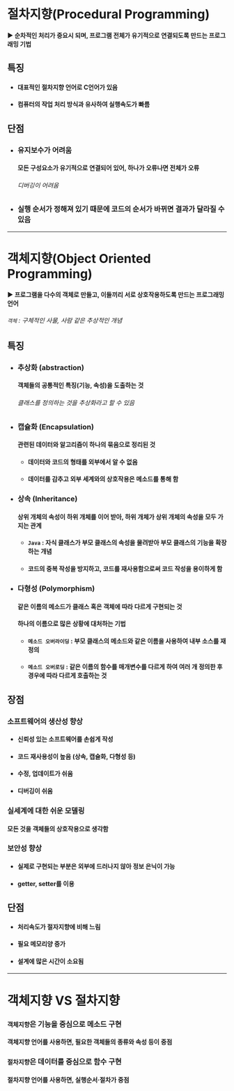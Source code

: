 # 절차지향(Procedural Programming)
#### ▶ 순차적인 처리가 중요시 되며, 프로그램 전체가 유기적으로 연결되도록 만드는 프로그래밍 기법

## 특징
* #### 대표적인 절차지향 언어로 C언어가 있음
* #### 컴퓨터의 작업 처리 방식과 유사하여 실행속도가 빠름

## 단점
* ### 유지보수가 어려움
    #### 모든 구성요소가 유기적으로 연결되어 있어, 하나가 오류나면 전체가 오류
    ###### 디버깅이 어려움
* ### 실행 순서가 정해져 있기 때문에 코드의 순서가 바뀌면 결과가 달라질 수 있음

<hr/>

# 객체지향(Object Oriented Programming)
#### ▶ 프로그램을 다수의 객체로 만들고, 이들끼리 서로 상호작용하도록 만드는 프로그래밍 언어
###### `객체` : 구체적인 사물, 사람 같은 추상적인 개념

## 특징
* ### 추상화 (abstraction)
  #### 객체들의 공통적인 특징(기능, 속성)을 도출하는 것
  ###### 클래스를 정의하는 것을 추상화라고 할 수 있음
* ### 캡슐화 (Encapsulation)
  #### 관련된 데이터와 알고리즘이 하나의 묶음으로 정리된 것
  * #### 데이터와 코드의 형태를 외부에서 알 수 없음
  * #### 데이터를 감추고 외부 세계와의 상호작용은 메소드를 통해 함
* ### 상속 (Inheritance)
  #### 상위 개체의 속성이 하위 개체를 이어 받아, 하위 개체가 상위 개체의 속성을 모두 가지는 관계
  * #### `Java` : 자식 클래스가 부모 클래스의 속성을 물려받아 부모 클래스의 기능을 확장 하는 개념
  * #### 코드의 중복 작성을 방지하고, 코드를 재사용함으로써 코드 작성을 용이하게 함
* ### 다형성 (Polymorphism)
  #### 같은 이름의 메소드가 클래스 혹은 객체에 따라 다르게 구현되는 것
  #### 하나의 이름으로 많은 상황에 대처하는 기법
  * #### `메소드 오버라이딩` : 부모 클래스의 메소드와 같은 이름을 사용하여 내부 소스를 재정의
  * #### `메소드 오버로딩` : 같은 이름의 함수를 매개변수를 다르게 하여 여러 개 정의한 후 경우에 따라 다르게 호출하는 것

## 장점
### 소프트웨어의 생산성 향상
  * #### 신뢰성 있는 소프트웨어를 손쉽게 작성
  * #### 코드 재사용성이 높음 (상속, 캡슐화, 다형성 등)
  * #### 수정, 업데이트가 쉬움
  * #### 디버깅이 쉬움
### 실세계에 대한 쉬운 모델링
  #### 모든 것을 객체들의 상호작용으로 생각함
### 보안성 향상
  * #### 실제로 구현되는 부분은 외부에 드러나지 않아 정보 은닉이 가능
  * #### getter, setter를 이용

## 단점
* #### 처리속도가 절자지향에 비해 느림
* #### 필요 메모리양 증가
* #### 설계에 많은 시간이 소요됨

<hr/>

# 객체지향 VS 절차지향

### `객체지향`은 기능을 중심으로 메소드 구현
#### 객체지향 언어를 사용하면, 필요한 객체들의 종류와 속성 등이 중점

### `절차지향`은 데이터를 중심으로 함수 구현
#### 절차지향 언어를 사용하면, 실행순서·절차가 중점

